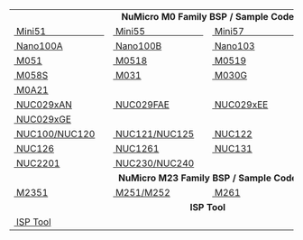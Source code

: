 

<table width="100%">
  <tr>
      <td align="center" colspan="4"><b> NuMicro M0 Family BSP / Sample Code</b></td>
  </tr>
  <tr>
      <td style="width:25px"><a href="https://github.com/OpenNuvoton/Mini51BSP" style="display:block;">&nbsp;Mini51&nbsp;&nbsp;&nbsp;&nbsp;&nbsp;&nbsp;&nbsp;&nbsp;&nbsp;&nbsp;&nbsp;&nbsp;&nbsp;&nbsp;&nbsp;&nbsp;&nbsp;&nbsp;&nbsp;&nbsp;&nbsp;&nbsp;&nbsp;&nbsp;</a></td>
      <td style="width:25px"><a href="https://github.com/OpenNuvoton/Mini55BSP" style="display:block;">&nbsp;Mini55&nbsp;&nbsp;&nbsp;&nbsp;&nbsp;&nbsp;&nbsp;&nbsp;&nbsp;&nbsp;&nbsp;&nbsp;&nbsp;&nbsp;&nbsp;&nbsp;&nbsp;&nbsp;&nbsp;&nbsp;&nbsp;&nbsp;&nbsp;&nbsp;</a></td>
      <td style="width:25px"><a href="https://github.com/OpenNuvoton/Mini57BSP" style="display:block;">&nbsp;Mini57&nbsp;&nbsp;&nbsp;&nbsp;&nbsp;&nbsp;&nbsp;&nbsp;&nbsp;&nbsp;&nbsp;&nbsp;&nbsp;&nbsp;&nbsp;&nbsp;&nbsp;&nbsp;&nbsp;&nbsp;&nbsp;&nbsp;&nbsp;&nbsp;</a></td>
      <td style="width:25px"><a href="https://github.com/OpenNuvoton/Mini58BSP" style="display:block;">&nbsp;Mini58&nbsp;&nbsp;&nbsp;&nbsp;&nbsp;&nbsp;&nbsp;&nbsp;&nbsp;&nbsp;&nbsp;&nbsp;&nbsp;&nbsp;&nbsp;&nbsp;&nbsp;&nbsp;&nbsp;&nbsp;&nbsp;&nbsp;&nbsp;&nbsp;</a></td>
  </tr>
  <tr>
      <td style="width:25px"><a href="https://github.com/OpenNuvoton/Nano100A_BSP" style="display:block;">&nbsp;Nano100A</a></td>
      <td style="width:25px"><a href="https://github.com/OpenNuvoton/Nano100B_BSP" style="display:block;">&nbsp;Nano100B</a></td>
      <td style="width:25px"><a href="https://github.com/OpenNuvoton/Nano103BSP" style="display:block;">&nbsp;Nano103</a></td>
      <td style="width:25px"><a href="https://github.com/OpenNuvoton/Nano102_112BSP" style="display:block;">&nbsp;Nano112</a></td>
  </tr>
  <tr>
      <td style="width:25px"><a href="https://github.com/OpenNuvoton/M051BSP" style="display:block;">&nbsp;M051</a></td>
      <td style="width:25px"><a href="https://github.com/OpenNuvoton/M0518BSP" style="display:block;">&nbsp;M0518</a></td>
      <td style="width:25px"><a href="https://github.com/OpenNuvoton/M0519BSP" style="display:block;">&nbsp;M0519</a></td>
      <td style="width:25px"><a href="https://github.com/OpenNuvoton/M0564BSP" style="display:block;">&nbsp;M0564</a></td>
  </tr>
  <tr>
      <td style="width:25px"><a href="https://github.com/OpenNuvoton/M058S" style="display:block;">&nbsp;M058S</a></td>
      <td style="width:25px"><a href="https://github.com/OpenNuvoton/M031BSP" style="display:block;">&nbsp;M031</a></td>
      <td style="width:25px"><a href="https://github.com/OpenNuvoton/M030GBSP" style="display:block;">&nbsp;M030G</a></td>
      <td style="width:25px">&nbsp;</td>
  </tr>
  <tr>
      <td style="width:25px"><a href="https://github.com/OpenNuvoton/M0A21BSP" style="display:block;">&nbsp;M0A21</a></td>
      <td style="width:25px">&nbsp;</td>
      <td style="width:25px">&nbsp;</td>
      <td style="width:25px">&nbsp;</td>
  </tr>
  <tr>
      <td style="width:25px"><a href="https://github.com/OpenNuvoton/NUC029xANBSP" style="display:block;">&nbsp;NUC029xAN</a></td>
      <td style="width:25px"><a href="https://github.com/OpenNuvoton/NUC029FAE_BSP" style="display:block;">&nbsp;NUC029FAE</a></td>
      <td style="width:25px"><a href="https://github.com/OpenNuvoton/NUC029xEE" style="display:block;">&nbsp;NUC029xEE</a></td>
      <td style="width:25px"><a href="https://github.com/OpenNuvoton/NUC029xDE" style="display:block;">&nbsp;NUC029xDE</a></td>
  </tr>
  <tr>
      <td style="width:25px"><a href="https://github.com/OpenNuvoton/NUC029xGE_BSP" style="display:block;">&nbsp;NUC029xGE</a></td>
      <td style="width:25px">&nbsp;</td>
      <td style="width:25px">&nbsp;</td>
      <td style="width:25px">&nbsp;</td>
  </tr>
  <tr>
      <td style="width:25px"><a href="https://github.com/OpenNuvoton/NUC100BSP" style="display:block;">&nbsp;NUC100/NUC120</a></td>
      <td style="width:25px"><a href="https://github.com/OpenNuvoton/NUC121_125BSP" style="display:block;">&nbsp;NUC121/NUC125</a></td>
      <td style="width:25px"><a href="https://github.com/OpenNuvoton/NUC122BSP" style="display:block;">&nbsp;NUC122</a></td>
      <td style="width:25px"><a href="https://github.com/OpenNuvoton/NUC123BSP" style="display:block;">&nbsp;NUC123</a></td>
  </tr>
  <tr>
      <td style="width:25px"><a href="https://github.com/OpenNuvoton/NUC126BSP" style="display:block;">&nbsp;NUC126</a></td>
      <td style="width:25px"><a href="https://github.com/OpenNuvoton/NUC1261BSP" style="display:block;">&nbsp;NUC1261</a></td>
      <td style="width:25px"><a href="https://github.com/OpenNuvoton/NUC131BSP" style="display:block;">&nbsp;NUC131</a></td>
      <td style="width:25px"><a href="https://github.com/OpenNuvoton/NUC200_220BSP" style="display:block;">&nbsp;NUC200/NUC220</a></td>
  </tr>
  <tr>
      <td style="width:25px"><a href="https://github.com/OpenNuvoton/NUC2201BSP" style="display:block;">&nbsp;NUC2201</a></td>
      <td style="width:25px"><a href="https://github.com/OpenNuvoton/NUC230_240BSP" style="display:block;">&nbsp;NUC230/NUC240</a></td>
      <td style="width:25px">&nbsp;</td>
  </tr>
  <tr>
      <td align="center" colspan="4"><b> NuMicro M23 Family BSP / Sample Code</b></td>
  </tr>
   <tr>
      <td style="width:25px"><a href="https://github.com/OpenNuvoton/M2351BSP" style="display:block;">&nbsp;M2351</a></td>
      <td style="width:25px"><a href="https://github.com/OpenNuvoton/M251BSP" style="display:block;">&nbsp;M251/M252</a></td>
      <td style="width:25px"><a href="https://github.com/OpenNuvoton/M261BSP" style="display:block;">&nbsp;M261</a></td>
      <td style="width:25px"><a href="https://github.com/OpenNuvoton/M2354BSP" style="display:block;">&nbsp;M2354</a></td>
  </tr>
  <tr>
      <td align="center" colspan="4"><b> ISP Tool</b></td>
  </tr>
  <tr>
      <td style="width:25px"><a href="https://github.com/OpenNuvoton/ISPTool" style="display:block;">&nbsp;ISP Tool</a></td>
      <td style="width:25px">&nbsp;</td>
      <td style="width:25px">&nbsp;</td>
      <td style="width:25px">&nbsp;</td>
  </tr>
  </table>

